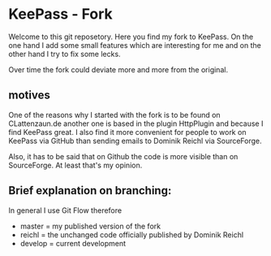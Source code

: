 # KeePass - Fork

Welcome to this git reposetory. Here you find my fork to KeePass. On the one hand I add some small features which are interesting for me and on the other hand I try to fix some lecks.

Over time the fork could deviate more and more from the original.

## motives

One of the reasons why I started with the fork is to be found on CLattenzaun.de another one is based in the plugin HttpPlugin and because I find KeePass great. I also find it more convenient for people to work on KeePass via GitHub than sending emails to Dominik Reichl via SourceForge.

Also, it has to be said that on Github the code is more visible than on SourceForge. At least that's my opinion.

## Brief explanation on branching:

In general I use Git Flow therefore

* master = my published version of the fork
* reichl = the unchanged code officially published by Dominik Reichl
* develop = current development